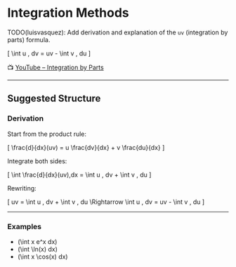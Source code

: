 # Integration Methods

TODO(luisvasquez): Add derivation and explanation of the `uv` (integration by parts) formula.

\[
\int u \, dv = uv - \int v \, du
\]

📺 [YouTube – Integration by Parts](https://www.youtube.com/watch?v=2I-_SV8cwsw)

---

## Suggested Structure

### Derivation

Start from the product rule:

\[
\frac{d}{dx}(uv) = u \frac{dv}{dx} + v \frac{du}{dx}
\]

Integrate both sides:

\[
\int \frac{d}{dx}(uv)\,dx = \int u \, dv + \int v \, du
\]

Rewriting:

\[
uv = \int u \, dv + \int v \, du \Rightarrow \int u \, dv = uv - \int v \, du
\]

---

### Examples

- \(\int x e^x dx\)
- \(\int \ln(x) dx\)
- \(\int x \cos(x) dx\)
